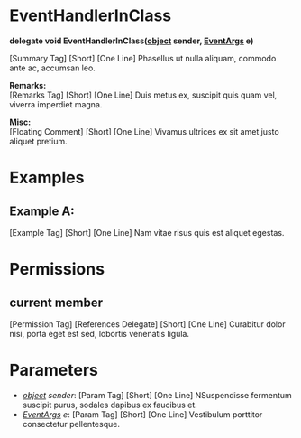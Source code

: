 # EventHandlerInClass

**delegate void EventHandlerInClass([object](https://docs.microsoft.com/en-us/dotnet/api/system.object) sender, [EventArgs](https://docs.microsoft.com/en-us/dotnet/api/system.eventargs) e)**

[Summary Tag] [Short] [One Line] Phasellus ut nulla aliquam, commodo ante ac, accumsan leo.  
  
  
**Remarks:**  
[Remarks Tag] [Short] [One Line] Duis metus ex, suscipit quis quam vel, viverra imperdiet magna.  
  
  
**Misc:**  
[Floating Comment] [Short] [One Line] Vivamus ultrices ex sit amet justo aliquet pretium.  
  

# Examples

## Example A:

[Example Tag] [Short] [One Line] Nam vitae risus quis est aliquet egestas.  
  

# Permissions

## current member

[Permission Tag] [References Delegate] [Short] [One Line] Curabitur dolor nisi, porta eget est sed, lobortis venenatis ligula.  
  

# Parameters

* _[object](https://docs.microsoft.com/en-us/dotnet/api/system.object) sender_: [Param Tag] [Short] [One Line] NSuspendisse fermentum suscipit purus, sodales dapibus ex faucibus et.  
* _[EventArgs](https://docs.microsoft.com/en-us/dotnet/api/system.eventargs) e_: [Param Tag] [Short] [One Line] Vestibulum porttitor consectetur pellentesque.  

